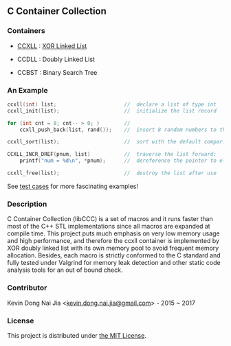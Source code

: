 ## C Container Collection

### Containers

* [CCXLL](tool/call-graph.pdf) : [XOR Linked List](doc/ccxll-list.pdf)

* CCDLL : Doubly Linked List

* CCBST : Binary Search Tree

### An Example

```c
ccxll(int) list;                      //  declare a list of type int
ccxll_init(list);                     //  initialize the list record

for (int cnt = 8; cnt-- > 0; )        //  
    ccxll_push_back(list, rand());    //  insert 8 random numbers to the end

ccxll_sort(list);                     //  sort with the default compar. XLEQ

CCXLL_INCR_DREF(pnum, list)           //  traverse the list forward:
    printf("num = %d\n", *pnum);      //  dereference the pointer to element

ccxll_free(list);                     //  destroy the list after use
```

See [test cases](test) for more fascinating examples!

### Description

C Container Collection (libCCC) is a set of macros and it runs faster than most of the C++ STL implementations since all macros are expanded at compile time. This project puts much emphasis on very low memory usage and high performance, and therefore the ccxll container is implemented by XOR doubly linked list with its own memory pool to avoid frequent memory allocation. Besides, each macro is strictly conformed to the C standard and fully tested under Valgrind for memory leak detection and other static code analysis tools for an out of bound check.


### Contributor

Kevin Dong Nai Jia <<kevin.dong.nai.jia@gmail.com>> - 2015 ~ 2017

### License

This project is distributed under [the MIT License](LICENSE).

